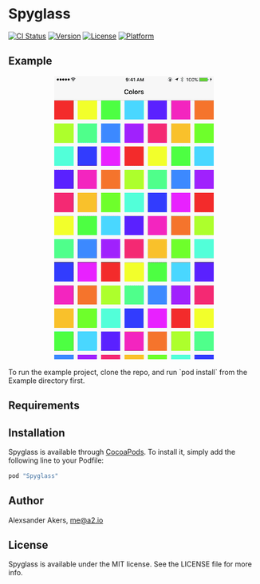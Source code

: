 # Spyglass

[![CI Status](http://img.shields.io/travis/a2/Spyglass.svg?style=flat)](https://travis-ci.org/a2/Spyglass)
[![Version](https://img.shields.io/cocoapods/v/Spyglass.svg?style=flat)](http://cocoapods.org/pods/Spyglass)
[![License](https://img.shields.io/cocoapods/l/Spyglass.svg?style=flat)](http://cocoapods.org/pods/Spyglass)
[![Platform](https://img.shields.io/cocoapods/p/Spyglass.svg?style=flat)](http://cocoapods.org/pods/Spyglass)

## Example
<p style="text-align:center"><img src="spyglass-demo.gif"></p>
To run the example project, clone the repo, and run `pod install` from the Example directory first.

## Requirements

## Installation

Spyglass is available through [CocoaPods](http://cocoapods.org). To install
it, simply add the following line to your Podfile:

```ruby
pod "Spyglass"
```

## Author

Alexsander Akers, me@a2.io

## License

Spyglass is available under the MIT license. See the LICENSE file for more info.
